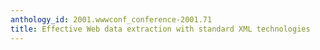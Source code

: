 ```yaml
---
anthology_id: 2001.wwwconf_conference-2001.71
title: Effective Web data extraction with standard XML technologies
---
```

